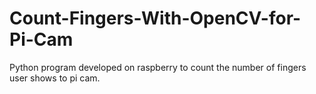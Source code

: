 # Count-Fingers-With-OpenCV-for-Pi-Cam
Python program developed on raspberry to count the number of fingers user shows to pi cam.
